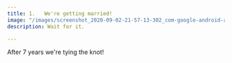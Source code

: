 ```yaml
---
title: 1.   We're getting married!
image: "/images/screenshot_2020-09-02-21-57-13-302_com-google-android-apps-photos.jpg"
description: Wait for it.

---
```

After 7 years we're tying the knot!